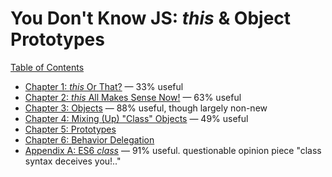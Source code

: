 # You Don't Know JS: *this* & Object Prototypes

[Table of Contents](toc.md)

* [Chapter 1: *this* Or That?](ch1.md) — 33% useful
* [Chapter 2: *this* All Makes Sense Now!](ch2.md) — 63% useful
* [Chapter 3: Objects](ch3.md) — 88% useful, though largely non-new
* [Chapter 4: Mixing (Up) "Class" Objects](ch4.md) — 49% useful
* [Chapter 5: Prototypes](ch5.md)
* [Chapter 6: Behavior Delegation](ch6.md)
* [Appendix A: ES6 *class*](apA.md) — 91% useful. questionable opinion piece "class syntax deceives you!.."
